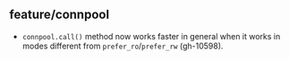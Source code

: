 ## feature/connpool

* `connpool.call()` method now works faster in general when it works in
  modes different from `prefer_ro`/`prefer_rw` (gh-10598).
